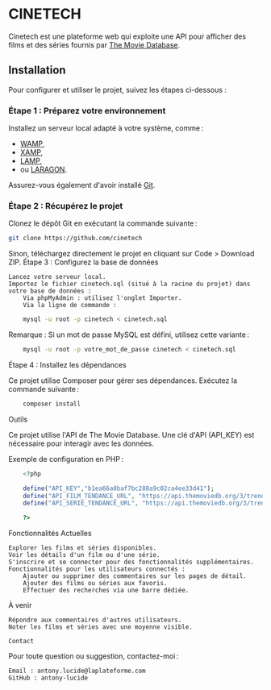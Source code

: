 # CINETECH

Cinetech est une plateforme web qui exploite une API pour afficher des films et des séries fournis par [The Movie Database](https://www.themoviedb.org/signup).

## Installation

Pour configurer et utiliser le projet, suivez les étapes ci-dessous :

### Étape 1 : Préparez votre environnement
Installez un serveur local adapté à votre système, comme :
- [WAMP](https://www.wampserver.com/),
- [XAMP](https://www.apachefriends.org/fr/index.html),
- [LAMP](https://doc.ubuntu-fr.org/lamp),
- ou [LARAGON](https://laragon.org/download/).

Assurez-vous également d'avoir installé [Git](https://git-scm.com/downloads).

### Étape 2 : Récupérez le projet
Clonez le dépôt Git en exécutant la commande suivante :

```bash
git clone https://github.com/cinetech

```

Sinon, téléchargez directement le projet en cliquant sur Code > Download ZIP.
Étape 3 : Configurez la base de données

    Lancez votre serveur local.
    Importez le fichier cinetech.sql (situé à la racine du projet) dans votre base de données :
        Via phpMyAdmin : utilisez l'onglet Importer.
        Via la ligne de commande :

```bash
    mysql -u root -p cinetech < cinetech.sql
```
Remarque : Si un mot de passe MySQL est défini, utilisez cette variante :

```bash
    mysql -u root -p votre_mot_de_passe cinetech < cinetech.sql
```

Étape 4 : Installez les dépendances

Ce projet utilise Composer pour gérer ses dépendances. Exécutez la commande suivante :

```bash
    composer install
```
Outils

Ce projet utilise l'API de The Movie Database. Une clé d'API (API_KEY) est nécessaire pour interagir avec les données.

Exemple de configuration en PHP :

```php
    <?php

    define("API_KEY","b1ea66a0baf7bc288a9c02ca4ee33d41");
    define("API_FILM_TENDANCE_URL", "https://api.themoviedb.org/3/trending/movie/week?language=fr-FR&api_key=" . API_KEY);
    define("API_SERIE_TENDANCE_URL", "https://api.themoviedb.org/3/trending/tv/week?language=fr-FR&api_key=" . API_KEY);

    ?>
```

Fonctionnalités
Actuelles

    Explorer les films et séries disponibles.
    Voir les détails d'un film ou d'une série.
    S'inscrire et se connecter pour des fonctionnalités supplémentaires.
    Fonctionnalités pour les utilisateurs connectés :
        Ajouter ou supprimer des commentaires sur les pages de détail.
        Ajouter des films ou séries aux favoris.
        Effectuer des recherches via une barre dédiée.

À venir

    Répondre aux commentaires d'autres utilisateurs.
    Noter les films et séries avec une moyenne visible.

    Contact

Pour toute question ou suggestion, contactez-moi :

    Email : antony.lucide@laplateforme.com
    GitHub : antony-lucide
